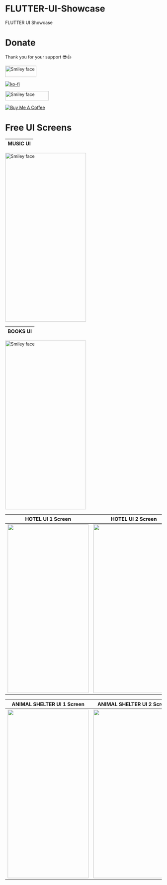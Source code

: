 # FLUTTER-UI-Showcase
FLUTTER UI Showcase 


# Donate
Thank you for your support 😎👍

<a href="https://paypal.me/kasiits98?locale.x=en_US">
<img src="https://i.imgur.com/NEc3uaD.png" alt="Smiley face" height="36" width="100">
</a>

[![ko-fi](https://www.ko-fi.com/img/githubbutton_sm.svg)](https://ko-fi.com/V7V4163KD)

<a href="https://www.patreon.com/user?u=25907884">
<img src="https://i.imgur.com/llkluoJ.png" alt="Smiley face" height="30" width="140">
</a>


<a href="https://www.buymeacoffee.com/Kasiits" target="_blank"><img src="https://bmc-cdn.nyc3.digitaloceanspaces.com/BMC-button-images/custom_images/orange_img.png" alt="Buy Me A Coffee" style="height: auto !important;width: auto !important;" ></a>




# Free UI Screens
MUSIC UI             |  
:-------------------------:|
<a href="https://paypal.me/kasiits98?locale.x=en_US"> <img src="https://i.imgur.com/65oxRAS.png" alt="Smiley face" height="540" width="260"> </a>   

BOOKS UI             |  
:-------------------------:|
<a href="https://paypal.me/kasiits98?locale.x=en_US"> <img src="https://i.imgur.com/9qBRxQN.png" alt="Smiley face" height="540" width="260"> </a>

HOTEL UI 1 Screen           |  HOTEL UI 2 Screen
:-------------------------:|:-------------------------:
<a href="https://paypal.me/kasiits98?locale.x=en_US"> <img src="https://i.imgur.com/ljy1tub.jpg" height="540" width="260"> </a>  |  <a href="https://paypal.me/kasiits98?locale.x=en_US"> <img src="https://i.imgur.com/Dnx8HeG.jpg" height="540" width="260"> </a>

ANIMAL SHELTER UI 1 Screen           |  ANIMAL SHELTER UI 2 Screen
:-------------------------:|:-------------------------:
<a href="https://paypal.me/kasiits98?locale.x=en_US"> <img src="https://i.imgur.com/89p0fIP.png" height="540" width="260"> </a>  |  <a href="https://paypal.me/kasiits98?locale.x=en_US"> <img src="https://i.imgur.com/6gDiZjs.png" height="540" width="260"> </a>
